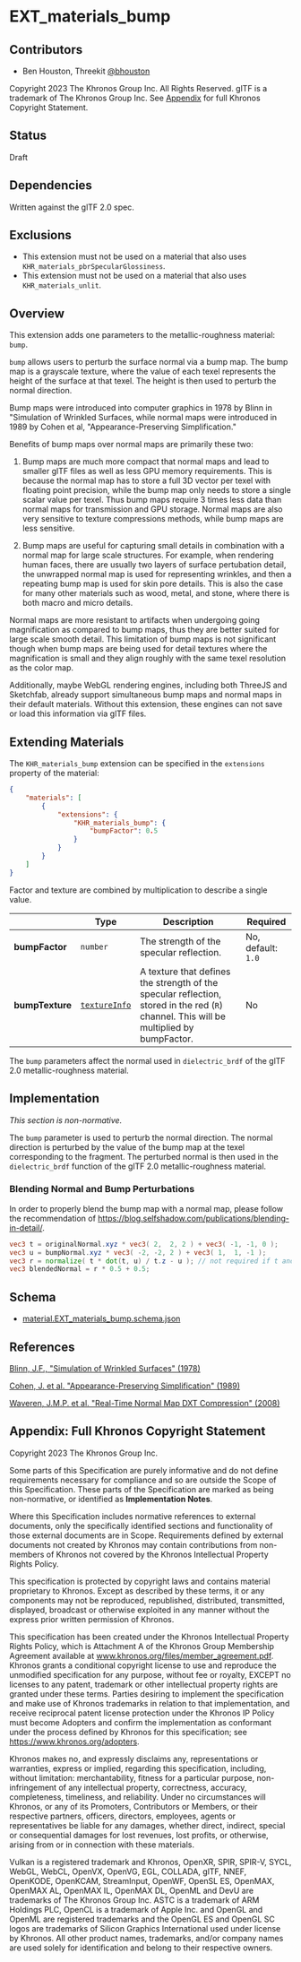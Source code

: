 # EXT\_materials\_bump

## Contributors

- Ben Houston, Threekit [@bhouston](https://github.com/bhouston)

Copyright 2023 The Khronos Group Inc. All Rights Reserved. glTF is a trademark of The Khronos Group Inc.
See [Appendix](#appendix-full-khronos-copyright-statement) for full Khronos Copyright Statement.

## Status

Draft

## Dependencies

Written against the glTF 2.0 spec.

## Exclusions

- This extension must not be used on a material that also uses `KHR_materials_pbrSpecularGlossiness`.
- This extension must not be used on a material that also uses `KHR_materials_unlit`.

## Overview

This extension adds one parameters to the metallic-roughness material: `bump`.

`bump` allows users to perturb the surface normal via a bump map. The bump map is a grayscale texture, where the value of each texel represents the height of the surface at that texel.  The height is then used to perturb the normal direction.

Bump maps were introduced into computer graphics in 1978 by Blinn in "Simulation of Wrinkled Surfaces, while normal maps were introduced in 1989 by Cohen et al, "Appearance-Preserving Simplification."

Benefits of bump maps over normal maps are primarily these two:

1. Bump maps are much more compact that normal maps and lead to smaller glTF files as well as less GPU memory requirements.  This is because the normal map has to store a full 3D vector per texel with floating point precision, while the bump map only needs to store a single scalar value per texel.  Thus bump maps require 3 times less data than normal maps for transmission and GPU storage.  Normal maps are also very sensitive to texture compressions methods, while bump maps are less sensitive.

2. Bump maps are useful for capturing small details in combination with a normal map for large scale structures.  For example, when rendering human faces, there are usually two layers of surface pertubation detail, the unwrapped normal map is used for representing wrinkles, and then a repeating bump map is used for skin pore details.  This is also the case for many other materials such as wood, metal, and stone, where there is both macro and micro details.

Normal maps are more resistant to artifacts when undergoing going magnification as compared to bump maps, thus they are better suited for large scale smooth detail.  This limitation of bump maps is not significant though when bump maps are being used for detail textures where the magnification is small and they align roughly with the same texel resolution as the color map.

Additionally, maybe WebGL rendering engines, including both ThreeJS and Sketchfab, already support simultaneous bump maps and normal maps in their default materials.  Without this extension, these engines can not save or load this information via glTF files.

## Extending Materials

The `KHR_materials_bump` extension can be specified in the `extensions` property of the material:

```json
{
    "materials": [
        {
            "extensions": {
                "KHR_materials_bump": {
                    "bumpFactor": 0.5
                }
            }
        }
    ]
}
```

Factor and texture are combined by multiplication to describe a single value.

| |Type|Description|Required|
|-|----|-----------|--------|
| **bumpFactor** | `number` | The strength of the specular reflection. | No, default: `1.0`|
| **bumpTexture** | [`textureInfo`](https://www.khronos.org/registry/glTF/specs/2.0/glTF-2.0.html#reference-textureinfo) | A texture that defines the strength of the specular reflection, stored in the red (`R`) channel. This will be multiplied by bumpFactor. | No |

The `bump` parameters affect the normal used in `dielectric_brdf` of the glTF 2.0 metallic-roughness material.

## Implementation

*This section is non-normative.*

The `bump` parameter is used to perturb the normal direction. The normal direction is perturbed by the value of the bump map at the texel corresponding to the fragment. The perturbed normal is then used in the `dielectric_brdf` function of the glTF 2.0 metallic-roughness material.

### Blending Normal and Bump Perturbations

In order to properly blend the bump map with a normal map, please follow the recommendation of https://blog.selfshadow.com/publications/blending-in-detail/.

```glsl
vec3 t = originalNormal.xyz * vec3( 2,  2, 2 ) + vec3( -1, -1, 0 );
vec3 u = bumpNormal.xyz * vec3( -2, -2, 2 ) + vec3( 1,  1, -1 );
vec3 r = normalize( t * dot(t, u) / t.z - u ); // not required if t and u are pre-normalized
vec3 blendedNormal = r * 0.5 + 0.5;
```

## Schema

- [material.EXT_materials_bump.schema.json](schema/material.EXT_materials_bump.schema.json)

## References

[Blinn, J.F., "Simulation of Wrinkled Surfaces" (1978)](https://www.microsoft.com/en-us/research/wp-content/uploads/1978/01/p286-blinn.pdf)

[Cohen, J. et al. "Appearance-Preserving Simplification" (1989)](http://www.cs.unc.edu/~geom/APS/APS.pdf)

[Waveren, J.M.P. et al. "Real-Time Normal Map DXT Compression" (2008)](https://developer.download.nvidia.com/whitepapers/2008/real-time-normal-map-dxt-compression.pdf)

## Appendix: Full Khronos Copyright Statement

Copyright 2023 The Khronos Group Inc.

Some parts of this Specification are purely informative and do not define requirements
necessary for compliance and so are outside the Scope of this Specification. These
parts of the Specification are marked as being non-normative, or identified as
**Implementation Notes**.

Where this Specification includes normative references to external documents, only the
specifically identified sections and functionality of those external documents are in
Scope. Requirements defined by external documents not created by Khronos may contain
contributions from non-members of Khronos not covered by the Khronos Intellectual
Property Rights Policy.

This specification is protected by copyright laws and contains material proprietary
to Khronos. Except as described by these terms, it or any components
may not be reproduced, republished, distributed, transmitted, displayed, broadcast
or otherwise exploited in any manner without the express prior written permission
of Khronos.

This specification has been created under the Khronos Intellectual Property Rights
Policy, which is Attachment A of the Khronos Group Membership Agreement available at
www.khronos.org/files/member_agreement.pdf. Khronos grants a conditional
copyright license to use and reproduce the unmodified specification for any purpose,
without fee or royalty, EXCEPT no licenses to any patent, trademark or other
intellectual property rights are granted under these terms. Parties desiring to
implement the specification and make use of Khronos trademarks in relation to that
implementation, and receive reciprocal patent license protection under the Khronos
IP Policy must become Adopters and confirm the implementation as conformant under
the process defined by Khronos for this specification;
see https://www.khronos.org/adopters.

Khronos makes no, and expressly disclaims any, representations or warranties,
express or implied, regarding this specification, including, without limitation:
merchantability, fitness for a particular purpose, non-infringement of any
intellectual property, correctness, accuracy, completeness, timeliness, and
reliability. Under no circumstances will Khronos, or any of its Promoters,
Contributors or Members, or their respective partners, officers, directors,
employees, agents or representatives be liable for any damages, whether direct,
indirect, special or consequential damages for lost revenues, lost profits, or
otherwise, arising from or in connection with these materials.

Vulkan is a registered trademark and Khronos, OpenXR, SPIR, SPIR-V, SYCL, WebGL,
WebCL, OpenVX, OpenVG, EGL, COLLADA, glTF, NNEF, OpenKODE, OpenKCAM, StreamInput,
OpenWF, OpenSL ES, OpenMAX, OpenMAX AL, OpenMAX IL, OpenMAX DL, OpenML and DevU are
trademarks of The Khronos Group Inc. ASTC is a trademark of ARM Holdings PLC,
OpenCL is a trademark of Apple Inc. and OpenGL and OpenML are registered trademarks
and the OpenGL ES and OpenGL SC logos are trademarks of Silicon Graphics
International used under license by Khronos. All other product names, trademarks,
and/or company names are used solely for identification and belong to their
respective owners.

